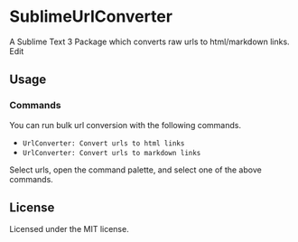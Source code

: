 # SublimeUrlConverter

A Sublime Text 3 Package which converts raw urls to html/markdown links. Edit


## Usage

### Commands

You can run bulk url conversion with the following commands.

- `UrlConverter: Convert urls to html links`
- `UrlConverter: Convert urls to markdown links`

Select urls, open the command palette, and select one of the above commands.


## License

Licensed under the MIT license.

